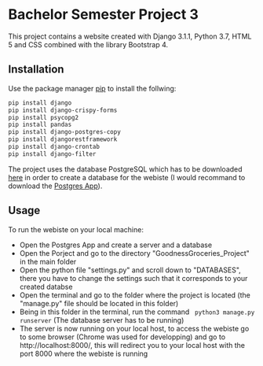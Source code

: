 # Bachelor Semester Project 3

This project contains a website created with Django 3.1.1, Python 3.7, HTML 5 and CSS combined with the library Bootstrap 4.

## Installation

Use the package manager [pip](https://pip.pypa.io/en/stable/) to install the follwing:

```bash
pip install django
pip install django-crispy-forms
pip install psycopg2
pip install pandas
pip install django-postgres-copy
pip install djangorestframework
pip install django-crontab
pip install django-filter
```

The project uses the database PostgreSQL which has to be downloaded [here](https://www.postgresql.org/download/) in order to create a database for the webiste (I would recommand to download the [Postgres App](https://postgresapp.com/)).

## Usage

To run the webiste on your local machine:
- Open the Postgres App and create a server and a database
- Open the Porject and go to the directory "GoodnessGroceries_Project" in the main folder
- Open the python file "settings.py" and scroll down to "DATABASES", there you have to change the settings such that it corresponds to your created databse
- Open the terminal and go to the folder where the project is located (the "manage.py" file should be located in this folder)
- Being in this folder in the terminal, run the command ``` python3 manage.py runserver``` (The database server has to be running)
- The server is now running on your local host, to access the webiste go to some browser (Chrome was used for developping) and go to http://localhost:8000/, this will redirect you to your local host with the port 8000 where the webiste is running

